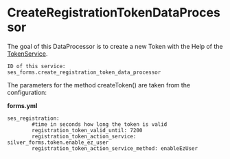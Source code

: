 # CreateRegistrationTokenDataProcessor

The goal of this DataProcessor is to create a new Token with the Help of the [TokenService](TokenService_23560945.html).

    ID of this service:
    ses_forms.create_registration_token_data_processor

The parameters for the method createToken() are taken from the configuration:

**forms.yml**

``` 
ses_registration:
        #time in seconds how long the token is valid
        registration_token_valid_until: 7200
        registration_token_action_service: silver_forms.token.enable_ez_user
        registration_token_action_service_method: enableEzUser 
```
